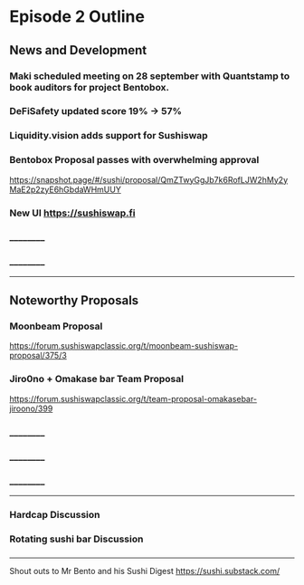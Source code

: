 #  Episode 2 Outline

## News and Development

### Maki scheduled meeting on 28 september with Quantstamp to book auditors for project Bentobox.


### DeFiSafety updated score 19% -> 57%


### Liquidity.vision adds support for Sushiswap


### Bentobox Proposal passes with overwhelming approval
https://snapshot.page/#/sushi/proposal/QmZTwyGgJb7k6RofLJW2hMy2yMaE2p2zyE6hGbdaWHmUUY


### New UI https://sushiswap.fi

### ________


### ________



* * *

## Noteworthy Proposals
### Moonbeam Proposal

https://forum.sushiswapclassic.org/t/moonbeam-sushiswap-proposal/375/3 


### Jiro0no + Omakase bar Team Proposal
https://forum.sushiswapclassic.org/t/team-proposal-omakasebar-jiroono/399


### ________



### ________


### ________
***
### Hardcap Discussion

### Rotating sushi bar Discussion

###

***

Shout outs to Mr Bento and his Sushi Digest https://sushi.substack.com/
